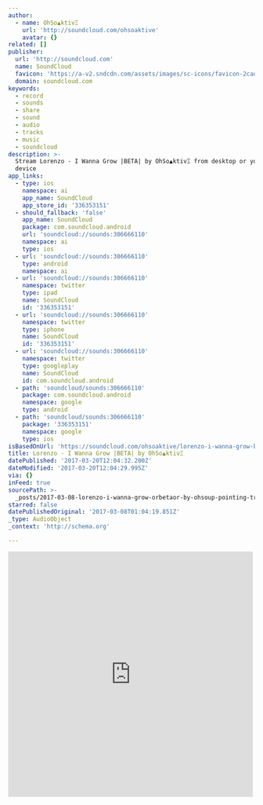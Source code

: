 ```yaml
---
author:
  - name: OhSo▲ktivΞ
    url: 'http://soundcloud.com/ohsoaktive'
    avatar: {}
related: []
publisher:
  url: 'http://soundcloud.com'
  name: SoundCloud
  favicon: 'https://a-v2.sndcdn.com/assets/images/sc-icons/favicon-2cadd14b.ico'
  domain: soundcloud.com
keywords:
  - record
  - sounds
  - share
  - sound
  - audio
  - tracks
  - music
  - soundcloud
description: >-
  Stream Lorenzo - I Wanna Grow |BETA| by OhSo▲ktivΞ from desktop or your mobile
  device
app_links:
  - type: ios
    namespace: ai
    app_name: SoundCloud
    app_store_id: '336353151'
  - should_fallback: 'false'
    app_name: SoundCloud
    package: com.soundcloud.android
    url: 'soundcloud://sounds:306666110'
    namespace: ai
    type: ios
  - url: 'soundcloud://sounds:306666110'
    type: android
    namespace: ai
  - url: 'soundcloud://sounds:306666110'
    namespace: twitter
    type: ipad
    name: SoundCloud
    id: '336353151'
  - url: 'soundcloud://sounds:306666110'
    namespace: twitter
    type: iphone
    name: SoundCloud
    id: '336353151'
  - url: 'soundcloud://sounds:306666110'
    namespace: twitter
    type: googleplay
    name: SoundCloud
    id: com.soundcloud.android
  - path: 'soundcloud/sounds:306666110'
    package: com.soundcloud.android
    namespace: google
    type: android
  - path: 'soundcloud/sounds:306666110'
    package: '336353151'
    namespace: google
    type: ios
isBasedOnUrl: 'https://soundcloud.com/ohsoaktive/lorenzo-i-wanna-grow-beta'
title: Lorenzo - I Wanna Grow |BETA| by OhSo▲ktivΞ
datePublished: '2017-03-20T12:04:32.200Z'
dateModified: '2017-03-20T12:04:29.995Z'
via: {}
inFeed: true
sourcePath: >-
  _posts/2017-03-08-lorenzo-i-wanna-grow-orbetaor-by-ohsoup-pointing-trianglektiv3.md
starred: false
datePublishedOriginal: '2017-03-08T01:04:19.851Z'
_type: AudioObject
_context: 'http://schema.org'

---
```

<iframe src="https://cdn.embedly.com/widgets/media.html?src=https%3A%2F%2Fw.soundcloud.com%2Fplayer%2F%3Fvisual%3Dtrue%26url%3Dhttp%253A%252F%252Fapi.soundcloud.com%252Ftracks%252F306666110%26show_artwork%3Dtrue&amp;url=https%3A%2F%2Fsoundcloud.com%2Fohsoaktive%2Florenzo-i-wanna-grow-beta&amp;image=http%3A%2F%2Fi1.sndcdn.com%2Fartworks-000206745758-3g8rz7-t500x500.jpg&amp;key=b7d04c9b404c499eba89ee7072e1c4f7&amp;type=text%2Fhtml&amp;schema=soundcloud" width="500" height="500" scrolling="no" frameborder="0" allowfullscreen="" style=""></iframe>